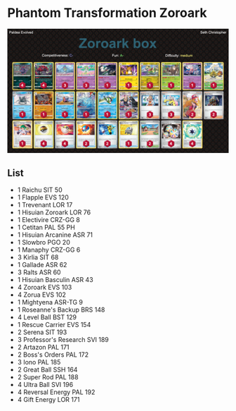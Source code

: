 # Phantom Transformation Zoroark

![decklist](../../!Images/Standard/5BST-PAL/Zoroark%20Box.PNG)

## List
* 1 Raichu SIT 50
* 1 Flapple EVS 120
* 1 Trevenant LOR 17
* 1 Hisuian Zoroark LOR 76
* 1 Electivire CRZ-GG 8
* 1 Cetitan PAL 55 PH
* 1 Hisuian Arcanine ASR 71
* 1 Slowbro PGO 20
* 1 Manaphy CRZ-GG 6
* 3 Kirlia SIT 68
* 1 Gallade ASR 62
* 3 Ralts ASR 60
* 1 Hisuian Basculin ASR 43
* 4 Zoroark EVS 103
* 4 Zorua EVS 102
* 1 Mightyena ASR-TG 9
* 1 Roseanne's Backup BRS 148
* 4 Level Ball BST 129
* 1 Rescue Carrier EVS 154
* 2 Serena SIT 193
* 3 Professor's Research SVI 189
* 2 Artazon PAL 171
* 2 Boss's Orders PAL 172
* 3 Iono PAL 185
* 2 Great Ball SSH 164
* 2 Super Rod PAL 188
* 4 Ultra Ball SVI 196
* 4 Reversal Energy PAL 192
* 4 Gift Energy LOR 171
